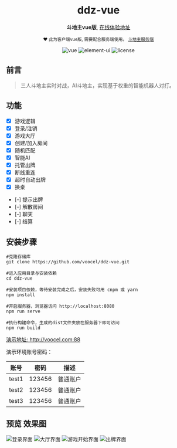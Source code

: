 <div align="center">

<h1>ddz-vue</h1>
<p>
  <strong>斗地主vue版</strong>,
  <a href="http://voocel.com:88">在线体验地址</a>
</p>

<p>
  <sub>❤︎ 此为客户端vue版, 需要配合服务端使用。
    <a href="https://github.com/voocel/ddz">斗地主服务端</a>
  </sub>
</p>

<img src="https://img.shields.io/badge/vue-2.6.11-brightgreen.svg" alt="vue">

<img src="https://img.shields.io/badge/element--ui-2.13.2-brightgreen.svg" alt="element-ui">

<img src="https://img.shields.io/github/license/mashape/apistatus.svg" alt="license">
</div>

## 前言

>三人斗地主实时对战，AI斗地主，实现基于权重的智能机器人对打。

## 功能

-   [x] 游戏逻辑
-   [x] 登录/注销
-   [x] 游戏大厅
-   [x] 创建/加入房间
-   [x] 随机匹配
-   [x] 智能AI
-   [x] 托管出牌
-   [x] 断线重连
-   [x] 超时自动出牌
-   [x] 换桌
-   [-] 提示出牌
-   [-] 解散房间
-   [-] 聊天
-   [-] 结算

## 安装步骤

```
#克隆存储库
git clone https://github.com/voocel/ddz-vue.git

#进入应用目录与安装依赖
cd ddz-vue

#安装项目依赖，等待安装完成之后，安装失败可用 cnpm 或 yarn
npm install

#开启服务器，浏览器访问 http://localhost:8080
npm run serve

#执行构建命令，生成的dist文件夹放在服务器下即可访问
npm run build
```
<a href="http://voocel.com:88">演示地址: http://voocel.com:88</a>

演示环境账号密码：

账号 | 密码| 描述
---|---|---
test1 | 123456 |普通账户
test2 | 123456 |普通账户
test3 | 123456 |普通账户

## 预览 效果图

![登录界面](https://voocel.com/storage/img/login.jpeg)
![大厅界面](https://voocel.com/storage/img/hall.jpeg)
![游戏开始界面](https://voocel.com/storage/img/start.jpeg)
![出牌界面](https://voocel.com/storage/img/play.jpeg)